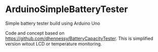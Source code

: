 ArduinoSimpleBatteryTester
==========================

Simple battery tester build using Arduino Uno

Code and concept based on https://github.com/dhennessy/BatteryCapacityTester. This is simplified version witout LCD or temperature monitoring.